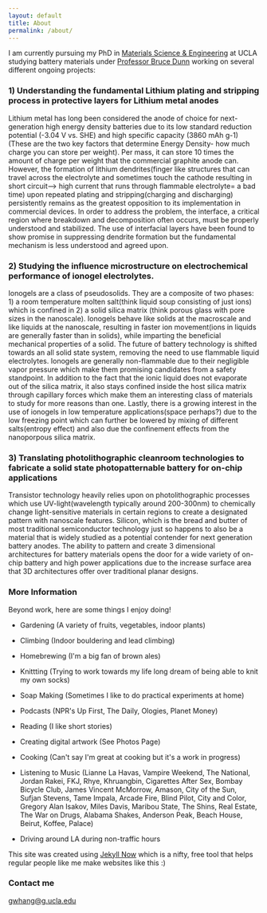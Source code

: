 ```yaml
---
layout: default
title: About
permalink: /about/
---
```

I am currently pursuing my PhD in [Materials Science & Engineering](https://www.mse.ucla.edu/) at UCLA studying battery materials under [Professor Bruce Dunn](https://scholar.google.com/citations?user=EbwiqDkAAAAJ&hl=en) working on several different ongoing projects:

### 1) Understanding the fundamental Lithium plating and stripping process in protective layers for Lithium metal anodes

Lithium metal has long been considered the anode of choice for next-generation high energy density batteries due to its low standard reduction potential (-3.04 V vs. SHE) and high specific capacity (3860 mAh g-1) (These are the two key factors that determine Energy Density- how much charge you can store per weight). Per mass, it can store 10 times the amount of charge per weight that the commercial graphite anode can. However, the formation of lithium dendrites(finger like structures that can travel across the electrolyte and sometimes touch the cathode resulting in short circuit--> high current that runs through flammable electrolyte= a bad time) upon repeated plating and stripping(charging and discharging) persistently remains as the greatest opposition to its implementation in commercial devices. In order to address the problem, the interface, a critical region where breakdown and decomposition often occurs, must be properly understood and stabilized. The use of interfacial layers have been found to show promise in suppressing dendrite formation but the fundamental mechanism is less understood and agreed upon. 


### 2) Studying the influence microstructure on electrochemical performance of ionogel electrolytes. 

Ionogels are a class of pseudosolids. They are a composite of two phases: 1) a room temperature molten salt(think liquid soup consisting of just ions) which is confined in 2) a solid silica matrix (think porous glass with pore sizes in the nanoscale). Ionogels behave like solids at the macroscale and like liquids at the nanoscale, resulting in faster ion movement(ions in liquids are generally faster than in solids), while imparting the beneficial mechanical properties of a solid. The future of battery technology is shifted towards an all solid state system, removing the need to use flammable liquid electrolytes. Ionogels are generally non-flammable due to their negligible vapor pressure which make them promising candidates from a safety standpoint. In addition to the fact that the ionic liquid does not evaporate out of the silica matrix, it also stays confined inside the host silica matrix through capillary forces which make them an interesting class of materials to study for more reasons than one. Lastly, there is a growing interest in the use of ionogels in low temperature applications(space perhaps?) due to the low freezing point which can further be lowered by mixing of different salts(entropy effect) and also due the confinement effects from the nanoporpous silica matrix.

### 3) Translating photolithographic cleanroom technologies to fabricate a solid state photopatternable battery for on-chip applications

Transistor technology heavily relies upon on photolithographic processes which use UV-light(wavelength typically around 200-300nm) to chemically change light-sensitive materials in certain regions to create a designated pattern with nanoscale features. Silicon, which is the bread and butter of most traditional semiconductor technology just so happens to also be a material that is widely studied as a potential contender for next generation battery anodes. The ability to pattern and create 3 dimensional architectures for battery materials opens the door for a wide variety of on-chip battery and high power applications due to the increase surface area that 3D architectures offer over traditional planar designs.


### More Information

Beyond work, here are some things I enjoy doing!

* Gardening (A variety of fruits, vegetables, indoor plants)

* Climbing (Indoor bouldering and lead climbing)

* Homebrewing (I'm a big fan of brown ales)

* Knittting (Trying to work towards my life long dream of being able to knit my own socks)

* Soap Making (Sometimes I like to do practical experiments at home)

* Podcasts (NPR's Up First, The Daily, Ologies, Planet Money)

* Reading (I like short stories)

* Creating digital artwork (See Photos Page)

* Cooking (Can't say I'm great at cooking but it's a work in progress)

* Listening to Music (Lianne La Havas, Vampire Weekend, The National, Jordan Rakei, FKJ, Rhye, Khruangbin, Cigarettes After Sex, Bombay Bicycle Club, James Vincent McMorrow, Amason, City of the Sun, Sufjan Stevens, Tame Impala, Arcade Fire, Blind Pilot, City and Color, Gregory Alan Isakov, Miles Davis, Maribou State, The Shins, Real Estate, The War on Drugs, Alabama Shakes, Anderson Peak, Beach House, Beirut, Koffee, Palace)

* Driving around LA during non-traffic hours


This site was created using [Jekyll Now](http://www.jekyllnow.com/) which is a nifty, free tool that helps regular people like me make websites like this :)

### Contact me

[gwhang@g.ucla.edu](mailto:gwhang@g.ucla.edu)
